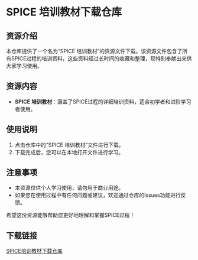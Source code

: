 # SPICE 培训教材下载仓库

## 资源介绍

本仓库提供了一个名为“SPICE 培训教材”的资源文件下载。该资源文件包含了所有SPICE过程的培训资料，这些资料经过长时间的收藏和整理，现特别奉献出来供大家学习使用。

## 资源内容

- **SPICE 培训教材**：涵盖了SPICE过程的详细培训资料，适合初学者和进阶学习者使用。

## 使用说明

1. 点击仓库中的“SPICE 培训教材”文件进行下载。
2. 下载完成后，您可以在本地打开文件进行学习。

## 注意事项

- 本资源仅供个人学习使用，请勿用于商业用途。
- 如果您在使用过程中有任何问题或建议，欢迎通过仓库的Issues功能进行反馈。

希望这份资源能够帮助您更好地理解和掌握SPICE过程！

## 下载链接

[SPICE培训教材下载仓库](https://pan.quark.cn/s/f01d23338fc0)